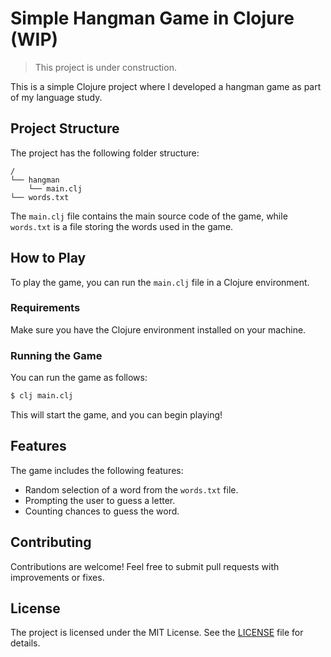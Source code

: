# Simple Hangman Game in Clojure (WIP)

> This project is under construction.

This is a simple Clojure project where I developed a hangman game as part of my language study.

## Project Structure

The project has the following folder structure:

```
/
└── hangman
    └── main.clj
└── words.txt
```

The `main.clj` file contains the main source code of the game, while `words.txt` is a file storing the words used in the game.

## How to Play

To play the game, you can run the `main.clj` file in a Clojure environment.

### Requirements

Make sure you have the Clojure environment installed on your machine.

### Running the Game

You can run the game as follows:

```bash
$ clj main.clj
```

This will start the game, and you can begin playing!

## Features

The game includes the following features:

-   Random selection of a word from the `words.txt` file.
-   Prompting the user to guess a letter.
-   Counting chances to guess the word.

## Contributing

Contributions are welcome! Feel free to submit pull requests with improvements or fixes.

## License

The project is licensed under the MIT License. See the [LICENSE](LICENSE) file for details.
